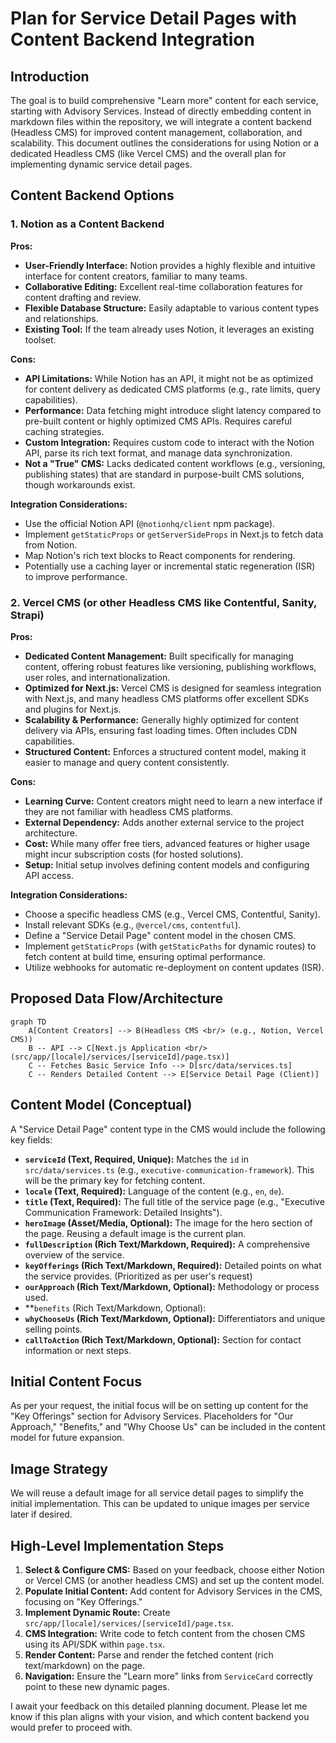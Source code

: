 # Plan for Service Detail Pages with Content Backend Integration

## Introduction
The goal is to build comprehensive "Learn more" content for each service, starting with Advisory Services. Instead of directly embedding content in markdown files within the repository, we will integrate a content backend (Headless CMS) for improved content management, collaboration, and scalability. This document outlines the considerations for using Notion or a dedicated Headless CMS (like Vercel CMS) and the overall plan for implementing dynamic service detail pages.

## Content Backend Options

### 1. Notion as a Content Backend

**Pros:**
*   **User-Friendly Interface:** Notion provides a highly flexible and intuitive interface for content creators, familiar to many teams.
*   **Collaborative Editing:** Excellent real-time collaboration features for content drafting and review.
*   **Flexible Database Structure:** Easily adaptable to various content types and relationships.
*   **Existing Tool:** If the team already uses Notion, it leverages an existing toolset.

**Cons:**
*   **API Limitations:** While Notion has an API, it might not be as optimized for content delivery as dedicated CMS platforms (e.g., rate limits, query capabilities).
*   **Performance:** Data fetching might introduce slight latency compared to pre-built content or highly optimized CMS APIs. Requires careful caching strategies.
*   **Custom Integration:** Requires custom code to interact with the Notion API, parse its rich text format, and manage data synchronization.
*   **Not a "True" CMS:** Lacks dedicated content workflows (e.g., versioning, publishing states) that are standard in purpose-built CMS solutions, though workarounds exist.

**Integration Considerations:**
*   Use the official Notion API (`@notionhq/client` npm package).
*   Implement `getStaticProps` or `getServerSideProps` in Next.js to fetch data from Notion.
*   Map Notion's rich text blocks to React components for rendering.
*   Potentially use a caching layer or incremental static regeneration (ISR) to improve performance.

### 2. Vercel CMS (or other Headless CMS like Contentful, Sanity, Strapi)

**Pros:**
*   **Dedicated Content Management:** Built specifically for managing content, offering robust features like versioning, publishing workflows, user roles, and internationalization.
*   **Optimized for Next.js:** Vercel CMS is designed for seamless integration with Next.js, and many headless CMS platforms offer excellent SDKs and plugins for Next.js.
*   **Scalability & Performance:** Generally highly optimized for content delivery via APIs, ensuring fast loading times. Often includes CDN capabilities.
*   **Structured Content:** Enforces a structured content model, making it easier to manage and query content consistently.

**Cons:**
*   **Learning Curve:** Content creators might need to learn a new interface if they are not familiar with headless CMS platforms.
*   **External Dependency:** Adds another external service to the project architecture.
*   **Cost:** While many offer free tiers, advanced features or higher usage might incur subscription costs (for hosted solutions).
*   **Setup:** Initial setup involves defining content models and configuring API access.

**Integration Considerations:**
*   Choose a specific headless CMS (e.g., Vercel CMS, Contentful, Sanity).
*   Install relevant SDKs (e.g., `@vercel/cms`, `contentful`).
*   Define a "Service Detail Page" content model in the chosen CMS.
*   Implement `getStaticProps` (with `getStaticPaths` for dynamic routes) to fetch content at build time, ensuring optimal performance.
*   Utilize webhooks for automatic re-deployment on content updates (ISR).

## Proposed Data Flow/Architecture

```mermaid
graph TD
    A[Content Creators] --> B(Headless CMS <br/> (e.g., Notion, Vercel CMS))
    B -- API --> C[Next.js Application <br/> (src/app/[locale]/services/[serviceId]/page.tsx)]
    C -- Fetches Basic Service Info --> D[src/data/services.ts]
    C -- Renders Detailed Content --> E[Service Detail Page (Client)]
```

## Content Model (Conceptual)

A "Service Detail Page" content type in the CMS would include the following key fields:

*   **`serviceId` (Text, Required, Unique):** Matches the `id` in `src/data/services.ts` (e.g., `executive-communication-framework`). This will be the primary key for fetching content.
*   **`locale` (Text, Required):** Language of the content (e.g., `en`, `de`).
*   **`title` (Text, Required):** The full title of the service page (e.g., "Executive Communication Framework: Detailed Insights").
*   **`heroImage` (Asset/Media, Optional):** The image for the hero section of the page. Reusing a default image is the current plan.
*   **`fullDescription` (Rich Text/Markdown, Required):** A comprehensive overview of the service.
*   **`keyOfferings` (Rich Text/Markdown, Required):** Detailed points on what the service provides. (Prioritized as per user's request)
*   **`ourApproach` (Rich Text/Markdown, Optional):** Methodology or process used.
*   **`benefits` (Rich Text/Markdown, Optional):
*   **`whyChooseUs` (Rich Text/Markdown, Optional):** Differentiators and unique selling points.
*   **`callToAction` (Rich Text/Markdown, Optional):** Section for contact information or next steps.

## Initial Content Focus

As per your request, the initial focus will be on setting up content for the "Key Offerings" section for Advisory Services. Placeholders for "Our Approach," "Benefits," and "Why Choose Us" can be included in the content model for future expansion.

## Image Strategy

We will reuse a default image for all service detail pages to simplify the initial implementation. This can be updated to unique images per service later if desired.

## High-Level Implementation Steps

1.  **Select & Configure CMS:** Based on your feedback, choose either Notion or Vercel CMS (or another headless CMS) and set up the content model.
2.  **Populate Initial Content:** Add content for Advisory Services in the CMS, focusing on "Key Offerings."
3.  **Implement Dynamic Route:** Create `src/app/[locale]/services/[serviceId]/page.tsx`.
4.  **CMS Integration:** Write code to fetch content from the chosen CMS using its API/SDK within `page.tsx`.
5.  **Render Content:** Parse and render the fetched content (rich text/markdown) on the page.
6.  **Navigation:** Ensure the "Learn more" links from `ServiceCard` correctly point to these new dynamic pages.

I await your feedback on this detailed planning document. Please let me know if this plan aligns with your vision, and which content backend you would prefer to proceed with.